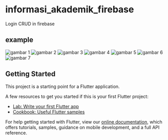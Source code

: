 # informasi_akademik_firebase

Login CRUD in firebase

## example

![gambar 1](screenshots/1.jpg)
![gambar 2](screenshots/2.jpg)
![gambar 3](screenshots/3.jpg)
![gambar 4](screenshots/4.jpg)
![gambar 5](screenshots/5.jpg)
![gambar 6](screenshots/6.jpg)
![gambar 7](screenshots/7.jpg)
## Getting Started

This project is a starting point for a Flutter application.

A few resources to get you started if this is your first Flutter project:

- [Lab: Write your first Flutter app](https://flutter.dev/docs/get-started/codelab)
- [Cookbook: Useful Flutter samples](https://flutter.dev/docs/cookbook)

For help getting started with Flutter, view our
[online documentation](https://flutter.dev/docs), which offers tutorials,
samples, guidance on mobile development, and a full API reference.
